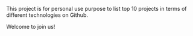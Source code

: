 This project is for personal use purpose to list top 10 projects in terms of different technologies on Github.

Welcome to join us!
